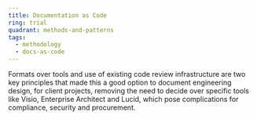```yaml
---
title: Documentation as Code
ring: trial
quadrant: methods-and-patterns
tags:
  - methodology
  - docs-as-code
---
```


Formats over tools and use of existing code review infrastructure are two key principles that made this a good option to document engineering design, for client projects, removing the need to decide over specific tools like Visio, Enterprise Architect and Lucid, which pose complications for compliance, security and procurement.